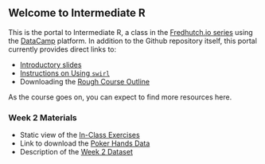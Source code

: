 ## Welcome to Intermediate R

This is the portal to Intermediate R, a class in the [Fredhutch.io series](http://www.fredhutch.io) using the [DataCamp](https://www.datacamp.com) platform. In addition to the Github repository itself, this portal currently provides direct links to:

- [Introductory slides](https://marichards.github.io/FH_intermediate_R/Intermediate_R_Intro.html)
- [Instructions on Using ```swirl```](https://marichards.github.io/FH_intermediate_R/Using_swirl.html)
- Downloading the [Rough Course Outline](https://github.com/marichards/FH_intermediate_R/raw/master/Intermediate%20R%20Outline.docx)

As the course goes on, you can expect to find more resources here. 

### Week 2 Materials

- Static view of the [In-Class Exercises](http://nbviewer.jupyter.org/github/marichards/FH_Intermediate_R/blob/master/Week%202%20In-Class%20Exercises.ipynb)
- Link to download the [Poker Hands Data](http://archive.ics.uci.edu/ml/machine-learning-databases/poker/poker-hand-training-true.data)
- Description of the [Week 2 Dataset](http://archive.ics.uci.edu/ml/machine-learning-databases/poker/poker-hand.names)

